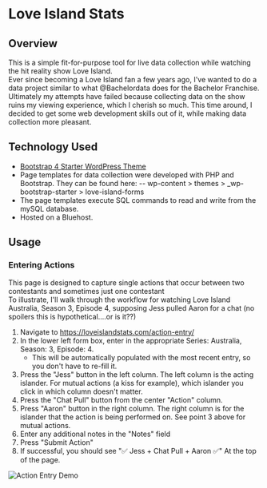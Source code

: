 # Love Island Stats

## Overview
This is a simple fit-for-purpose tool for live data collection while watching the hit reality show Love Island.<br>
Ever since becoming a Love Island fan a few years ago, I've wanted to do a data project similar to what @Bachelordata does for the Bachelor Franchise.
Ultimately my attempts have failed because collecting data on the show ruins my viewing experience, which I cherish so much.
This time around, I decided to get some web development skills out of it, while making data collection more pleasant.

## Technology Used
- [Bootstrap 4 Starter WordPress Theme](https://afterimagedesigns.com/wordpress-bootstrap-starter-theme/)
- Page templates for data collection were developed with PHP and Bootstrap. They can be found here:
  -- wp-content > themes > \_wp-bootstrap-starter > love-island-forms     
- The page templates execute SQL commands to read and write from the mySQL database.
- Hosted on a Bluehost.

## Usage
### Entering Actions
This page is designed to capture single actions that occur between two contestants and sometimes just one contestant <br>
To illustrate, I'll walk through the workflow for watching Love Island Australia, Season 3, Episode 4, supposing Jess pulled Aaron for a chat (no spoilers this is hypothetical....or is it??)
1. Navigate to https://loveislandstats.com/action-entry/
2. In the lower left form box, enter in the appropriate Series: Australia, Season: 3, Episode: 4.
    - This will be automatically populated with the most recent entry, so you don't have to re-fill it.
4. Press the "Jess" button in the left column. The left column is the acting islander. For mutual actions (a kiss for example), which islander you click in which column doesn't matter. 
5. Press the "Chat Pull" button from the center "Action" column.
6. Press "Aaron" button in the right column. The right column is for the islander that the action is being performed on. See point 3 above for mutual actions.
7. Enter any additional notes in the "Notes" field
8. Press "Submit Action"
9. If successful, you should see "✅ Jess + Chat Pull + Aaron ✅" At the top of the page.

![Action Entry Demo](https://github.com/alexrkoch/love-island-stats/blob/main/media/love-island-stats-action-demo.gif)
